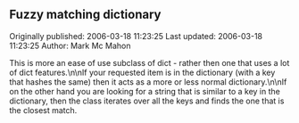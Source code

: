 ## Fuzzy matching dictionary

Originally published: 2006-03-18 11:23:25
Last updated: 2006-03-18 11:23:25
Author: Mark Mc Mahon

This is more an ease of use subclass of dict - rather then one that uses a lot of dict features.\n\nIf your requested item is in the dictionary (with a key that hashes the same) then it acts as a more or less normal dictionary.\n\nIf on the other hand you are looking for a string that is similar to a key in the dictionary, then the class iterates over all the keys and finds the one that is the closest match.